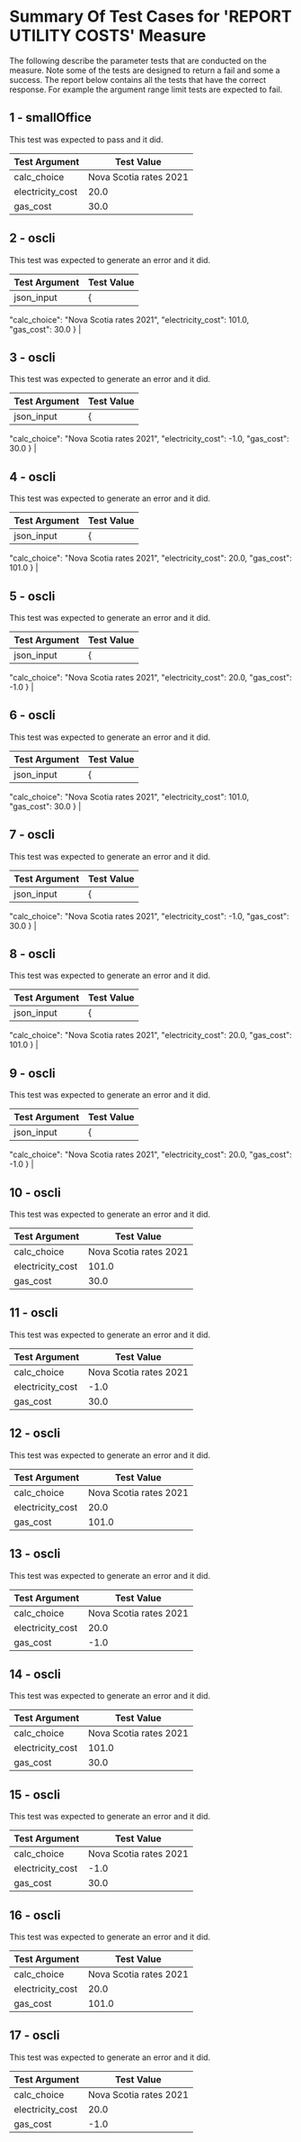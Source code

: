 # Summary Of Test Cases for 'REPORT UTILITY COSTS' Measure
 
The following describe the parameter tests that are conducted on the measure. Note some of the 
tests are designed to return a fail and some a success. The report below contains all the tests that 
have the correct response. For example the argument range limit tests are expected to fail. 
 
## 1 - smallOffice
 
This test was expected to pass and it did.
 
| Test Argument | Test Value |
| ------------- | ---------- |
| calc_choice |Nova Scotia rates 2021 |
| electricity_cost |20.0 |
| gas_cost |30.0 |
 
## 2 - oscli
 
This test was expected to generate an error and it did.
 
| Test Argument | Test Value |
| ------------- | ---------- |
| json_input |{
  "calc_choice": "Nova Scotia rates 2021",
  "electricity_cost": 101.0,
  "gas_cost": 30.0
} |
 
## 3 - oscli
 
This test was expected to generate an error and it did.
 
| Test Argument | Test Value |
| ------------- | ---------- |
| json_input |{
  "calc_choice": "Nova Scotia rates 2021",
  "electricity_cost": -1.0,
  "gas_cost": 30.0
} |
 
## 4 - oscli
 
This test was expected to generate an error and it did.
 
| Test Argument | Test Value |
| ------------- | ---------- |
| json_input |{
  "calc_choice": "Nova Scotia rates 2021",
  "electricity_cost": 20.0,
  "gas_cost": 101.0
} |
 
## 5 - oscli
 
This test was expected to generate an error and it did.
 
| Test Argument | Test Value |
| ------------- | ---------- |
| json_input |{
  "calc_choice": "Nova Scotia rates 2021",
  "electricity_cost": 20.0,
  "gas_cost": -1.0
} |
 
## 6 - oscli
 
This test was expected to generate an error and it did.
 
| Test Argument | Test Value |
| ------------- | ---------- |
| json_input |{
  "calc_choice": "Nova Scotia rates 2021",
  "electricity_cost": 101.0,
  "gas_cost": 30.0
} |
 
## 7 - oscli
 
This test was expected to generate an error and it did.
 
| Test Argument | Test Value |
| ------------- | ---------- |
| json_input |{
  "calc_choice": "Nova Scotia rates 2021",
  "electricity_cost": -1.0,
  "gas_cost": 30.0
} |
 
## 8 - oscli
 
This test was expected to generate an error and it did.
 
| Test Argument | Test Value |
| ------------- | ---------- |
| json_input |{
  "calc_choice": "Nova Scotia rates 2021",
  "electricity_cost": 20.0,
  "gas_cost": 101.0
} |
 
## 9 - oscli
 
This test was expected to generate an error and it did.
 
| Test Argument | Test Value |
| ------------- | ---------- |
| json_input |{
  "calc_choice": "Nova Scotia rates 2021",
  "electricity_cost": 20.0,
  "gas_cost": -1.0
} |
 
## 10 - oscli
 
This test was expected to generate an error and it did.
 
| Test Argument | Test Value |
| ------------- | ---------- |
| calc_choice |Nova Scotia rates 2021 |
| electricity_cost |101.0 |
| gas_cost |30.0 |
 
## 11 - oscli
 
This test was expected to generate an error and it did.
 
| Test Argument | Test Value |
| ------------- | ---------- |
| calc_choice |Nova Scotia rates 2021 |
| electricity_cost |-1.0 |
| gas_cost |30.0 |
 
## 12 - oscli
 
This test was expected to generate an error and it did.
 
| Test Argument | Test Value |
| ------------- | ---------- |
| calc_choice |Nova Scotia rates 2021 |
| electricity_cost |20.0 |
| gas_cost |101.0 |
 
## 13 - oscli
 
This test was expected to generate an error and it did.
 
| Test Argument | Test Value |
| ------------- | ---------- |
| calc_choice |Nova Scotia rates 2021 |
| electricity_cost |20.0 |
| gas_cost |-1.0 |
 
## 14 - oscli
 
This test was expected to generate an error and it did.
 
| Test Argument | Test Value |
| ------------- | ---------- |
| calc_choice |Nova Scotia rates 2021 |
| electricity_cost |101.0 |
| gas_cost |30.0 |
 
## 15 - oscli
 
This test was expected to generate an error and it did.
 
| Test Argument | Test Value |
| ------------- | ---------- |
| calc_choice |Nova Scotia rates 2021 |
| electricity_cost |-1.0 |
| gas_cost |30.0 |
 
## 16 - oscli
 
This test was expected to generate an error and it did.
 
| Test Argument | Test Value |
| ------------- | ---------- |
| calc_choice |Nova Scotia rates 2021 |
| electricity_cost |20.0 |
| gas_cost |101.0 |
 
## 17 - oscli
 
This test was expected to generate an error and it did.
 
| Test Argument | Test Value |
| ------------- | ---------- |
| calc_choice |Nova Scotia rates 2021 |
| electricity_cost |20.0 |
| gas_cost |-1.0 |
 
